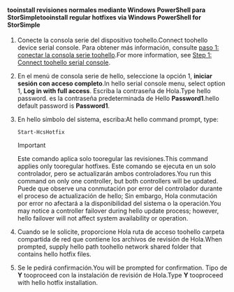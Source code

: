 <!--author=SharS last changed: 9/17/15-->

#### <a name="tooinstall-regular-hotfixes-via-windows-powershell-for-storsimple"></a><span data-ttu-id="cd34f-101">tooinstall revisiones normales mediante Windows PowerShell para StorSimple</span><span class="sxs-lookup"><span data-stu-id="cd34f-101">tooinstall regular hotfixes via Windows PowerShell for StorSimple</span></span>
1. <span data-ttu-id="cd34f-102">Conecte la consola serie del dispositivo toohello.</span><span class="sxs-lookup"><span data-stu-id="cd34f-102">Connect toohello device serial console.</span></span> <span data-ttu-id="cd34f-103">Para obtener más información, consulte [paso 1: conectar la consola serie toohello](../articles/storsimple/storsimple-update-device.md#step1).</span><span class="sxs-lookup"><span data-stu-id="cd34f-103">For more information, see [Step 1: Connect toohello serial console](../articles/storsimple/storsimple-update-device.md#step1).</span></span>
2. <span data-ttu-id="cd34f-104">En el menú de consola serie de hello, seleccione la opción 1, **iniciar sesión con acceso completo**.</span><span class="sxs-lookup"><span data-stu-id="cd34f-104">In hello serial console menu, select option 1, **Log in with full access**.</span></span> <span data-ttu-id="cd34f-105">Escriba la contraseña de Hola.</span><span class="sxs-lookup"><span data-stu-id="cd34f-105">Type hello password.</span></span> <span data-ttu-id="cd34f-106">es la contraseña predeterminada de Hello **Password1**.</span><span class="sxs-lookup"><span data-stu-id="cd34f-106">hello default password is **Password1**.</span></span>
3. <span data-ttu-id="cd34f-107">En hello símbolo del sistema, escriba:</span><span class="sxs-lookup"><span data-stu-id="cd34f-107">At hello command prompt, type:</span></span>
   
    ```
    Start-HcsHotfix
    ```
   
    > [!IMPORTANT]
    >
    > <span data-ttu-id="cd34f-108">Este comando aplica solo tooregular las revisiones.</span><span class="sxs-lookup"><span data-stu-id="cd34f-108">This command applies only tooregular hotfixes.</span></span> <span data-ttu-id="cd34f-109">Este comando se ejecuta en un solo controlador, pero se actualizarán ambos controladores.</span><span class="sxs-lookup"><span data-stu-id="cd34f-109">You run this command on only one controller, but both controllers will be updated.</span></span>
    > <span data-ttu-id="cd34f-110">Puede que observe una conmutación por error del controlador durante el proceso de actualización de hello; Sin embargo, Hola conmutación por error no afectará a la disponibilidad del sistema o la operación.</span><span class="sxs-lookup"><span data-stu-id="cd34f-110">You may notice a controller failover during hello update process; however, hello failover will not affect system availability or operation.</span></span>

4. <span data-ttu-id="cd34f-111">Cuando se le solicite, proporcione Hola ruta de acceso toohello carpeta compartida de red que contiene los archivos de revisión de Hola.</span><span class="sxs-lookup"><span data-stu-id="cd34f-111">When prompted, supply hello path toohello network shared folder that contains hello hotfix files.</span></span>
5. <span data-ttu-id="cd34f-112">Se le pedirá confirmación.</span><span class="sxs-lookup"><span data-stu-id="cd34f-112">You will be prompted for confirmation.</span></span> <span data-ttu-id="cd34f-113">Tipo de **Y** tooproceed con la instalación de revisión de Hola.</span><span class="sxs-lookup"><span data-stu-id="cd34f-113">Type **Y** tooproceed with hello hotfix installation.</span></span>

